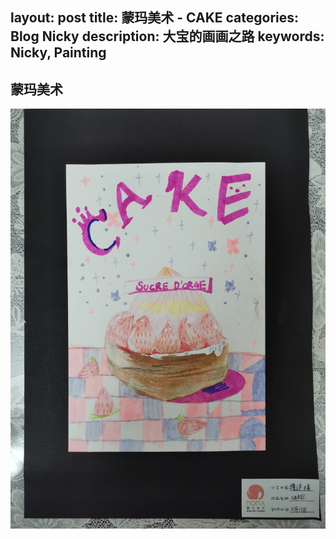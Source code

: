 layout: post
title: 蒙玛美术 - CAKE
categories: Blog Nicky
description: 大宝的画画之路
keywords: Nicky, Painting
---
## 蒙玛美术

![](/images/blog/2021-11-13-cake.jpg)
